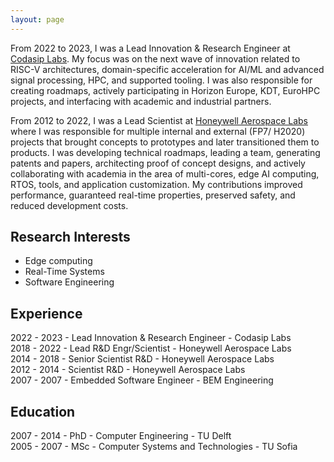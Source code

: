 ```yaml
---
layout: page
---
```


From 2022 to 2023, I was a Lead Innovation & Research Engineer at <a href="https://codasip.com/labs/" target="_blank">Codasip Labs</a>. My focus was on the next wave of innovation related to RISC-V architectures, domain-specific acceleration for AI/ML and advanced signal processing, HPC, and supported tooling. I was also responsible for creating roadmaps, actively participating in Horizon Europe, KDT, EuroHPC projects, and interfacing with academic and industrial partners.

From 2012 to 2022, I was a Lead Scientist at <a href="http://aerospace.honeywell.com/" target="_blank">Honeywell Aerospace Labs</a> where I was responsible for multiple internal and external (FP7/ H2020) projects that brought concepts to prototypes and later transitioned them to products. I was developing technical roadmaps, leading a team, generating patents and papers, architecting proof of concept designs, and actively collaborating with academia in the area of multi-cores, edge AI computing, RTOS, tools, and application customization. My contributions improved performance, guaranteed real-time properties, preserved safety, and reduced development costs.



## Research Interests
* Edge computing
* Real-Time Systems 
* Software Engineering



## Experience
2022 - 2023 - Lead Innovation & Research Engineer - Codasip Labs<br>
2018 - 2022 - Lead R&D Engr/Scientist  - Honeywell Aerospace Labs<br>
2014 - 2018 - Senior Scientist R&D - Honeywell Aerospace Labs<br>
2012 - 2014 - Scientist R&D - Honeywell Aerospace Labs<br>
2007 - 2007 - Embedded Software Engineer - BEM Engineering <br>

## Education
2007 - 2014 - PhD - Computer Engineering - TU Delft <br>
2005 - 2007 - MSc - Computer Systems and Technologies - TU Sofia <br>


